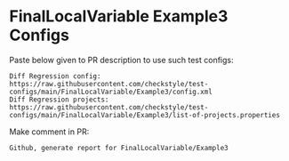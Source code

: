# FinalLocalVariable Example3 Configs
Paste below given to PR description to use such test configs:
```
Diff Regression config: https://raw.githubusercontent.com/checkstyle/test-configs/main/FinalLocalVariable/Example3/config.xml
Diff Regression projects: https://raw.githubusercontent.com/checkstyle/test-configs/main/FinalLocalVariable/Example3/list-of-projects.properties
```
Make comment in PR:
```
Github, generate report for FinalLocalVariable/Example3
```
